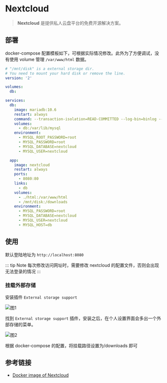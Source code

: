 # Nextcloud

> **Nextcloud** 是提供私人云盘平台的免费开源解决方案。

## 部署

docker-compose 配置模板如下，可根据实际情况修改。此外为了方便调试，没有使用 volume 管理 `/var/www/html` 数据。

```yaml
# "/mnt/disk" is a external storage dir.
# You need to mount your hard disk or remove the line.
version: '2'

volumes:
  db:

services:
  db:
    image: mariadb:10.6
    restart: always
    command: --transaction-isolation=READ-COMMITTED --log-bin=binlog --binlog-format=ROW
    volumes:
      - db:/var/lib/mysql
    environment:
      - MYSQL_ROOT_PASSWORD=root
      - MYSQL_PASSWORD=root
      - MYSQL_DATABASE=nextcloud
      - MYSQL_USER=nextcloud

  app:
    image: nextcloud
    restart: always
    ports:
      - 8080:80
    links:
      - db
    volumes:
      - ./html:/var/www/html
      - /mnt/disk:/downloads
    environment:
      - MYSQL_PASSWORD=root
      - MYSQL_DATABASE=nextcloud
      - MYSQL_USER=nextcloud
      - MYSQL_HOST=db
```

## 使用

默认登陆地址为 `http://localhost:8080`

::: tip Note
每次修改访问网址时，需要修改 nextcloud 的配置文件，否则会出现无法登录的情况
:::

### 挂载外部存储

安装插件 `External storage support`

![图1](/img/misaki/1.jpg)

找到 `External storage support` 插件，安装之后，在个人设置界面会多出一个外部存储的菜单。

![图2](/img/misaki/2.jpg)

根据 docker-compose 的配置，将挂载路径设置为/downloads 即可

## 参考链接

- [Docker image of Nextcloud](https://github.com/nextcloud/docker)
